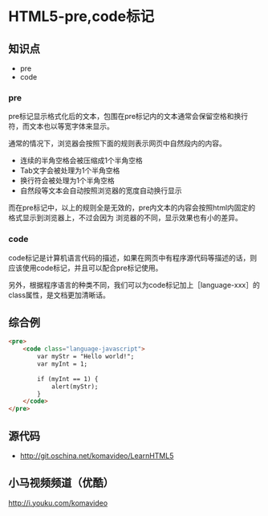 HTML5-pre,code标记
=================

## 知识点

* pre
* code

### pre

pre标记显示格式化后的文本，包围在pre标记内的文本通常会保留空格和换行符，而文本也以等宽字体来显示。

通常的情况下，浏览器会按照下面的规则表示网页中自然段内的内容。

* 连续的半角空格会被压缩成1个半角空格
* Tab文字会被处理为1个半角空格
* 换行符会被处理为1个半角空格
* 自然段等文本会自动按照浏览器的宽度自动换行显示

而在pre标记中，以上的规则全是无效的，pre内文本的内容会按照html内固定的格式显示到浏览器上，不过会因为
浏览器的不同，显示效果也有小的差异。

### code

code标记是计算机语言代码的描述，如果在网页中有程序源代码等描述的话，则应该使用code标记，并且可以配合pre标记使用。

另外，根据程序语言的种类不同，我们可以为code标记加上［language-xxx］的class属性，是文档更加清晰话。

## 综合例

~~~html
<pre>
    <code class="language-javascript">
        var myStr = "Hello world!";
        var myInt = 1;
        
        if (myInt == 1) {
            alert(myStr);
        }
    </code>
</pre>
~~~

## 源代码

* http://git.oschina.net/komavideo/LearnHTML5

## 小马视频频道（优酷）

http://i.youku.com/komavideo